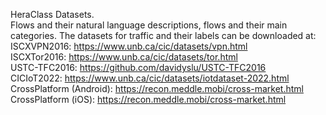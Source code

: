 HeraClass Datasets.  
Flows and their natural language descriptions, flows and their main categories.
The datasets for traffic and their labels can be downloaded at:  
ISCXVPN2016: https://www.unb.ca/cic/datasets/vpn.html  
ISCXTor2016: https://www.unb.ca/cic/datasets/tor.html  
USTC-TFC2016: https://github.com/davidyslu/USTC-TFC2016  
CICIoT2022: https://www.unb.ca/cic/datasets/iotdataset-2022.html  
CrossPlatform (Android): https://recon.meddle.mobi/cross-market.html  
CrossPlatform (iOS): https://recon.meddle.mobi/cross-market.html  

